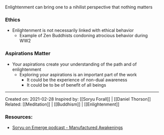 Enlightenment can bring one to a nihilist perspective that nothing matters

### Ethics
- Enlightenment is not necessarily linked with ethical behavior
	- Example of Zen Buddhists condoning atrocious behavior during WW2

### Aspirations Matter
- Your aspirations create your understanding of the path and of enlightenment
	- Exploring your aspirations is an important part of the work
		- It could be the experience of non-dual awareness
		- It could be to be of benefit of all beings

-------------------
Created on: 2021-02-28
Inspired by: [[Soryu Forall]] | [[Daniel Thorson]]
Related: [[Meditation]] | [[Buddhism]] | [[Enlightenment]]

### Resources:
- [Soryu on Emerge podcast - Manufactured Awakenings](https://anchor.fm/emerge/episodes/Soryu-Forall---Manufactured-Awakenings-ebfoho)
